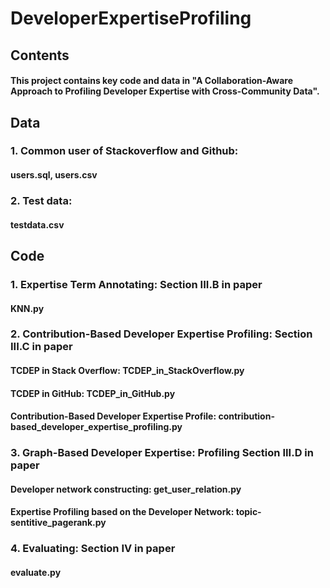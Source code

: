 # DeveloperExpertiseProfiling

## Contents
#### This project contains key code and data in "A Collaboration-Aware Approach to Profiling Developer Expertise with Cross-Community Data".




## Data

### 1. Common user of Stackoverflow and Github: 
#### users.sql, users.csv
### 2. Test data: 
#### testdata.csv





## Code

### 1. Expertise Term Annotating: Section III.B in paper
#### KNN.py

### 2. Contribution-Based Developer Expertise Profiling: Section III.C in paper
#### TCDEP in Stack Overflow: TCDEP_in_StackOverflow.py
#### TCDEP in GitHub: TCDEP_in_GitHub.py
#### Contribution-Based Developer Expertise Profile: contribution-based_developer_expertise_profiling.py

### 3. Graph-Based Developer Expertise: Profiling Section III.D in paper
#### Developer network constructing: get_user_relation.py
#### Expertise Profiling based on the Developer Network: topic-sentitive_pagerank.py 

### 4. Evaluating: Section IV in paper
#### evaluate.py



